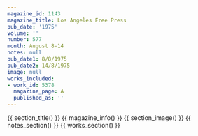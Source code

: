 ```yaml
---
magazine_id: 1143
magazine_title: Los Angeles Free Press
pub_date: '1975'
volume: ''
number: 577
month: August 8-14
notes: null
pub_date1: 8/8/1975
pub_date2: 14/8/1975
image: null
works_included:
- work_id: 5378
  magazine_page: A
  published_as: ''
---
```


{{ section_title() }}
{{ magazine_info() }}
{{ section_image() }}
{{ notes_section() }}
{{ works_section() }}
